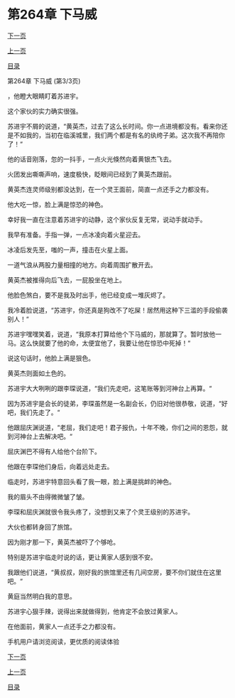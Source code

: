 <h1>第264章    下马威</h1>
            <div><p><a href="./0792_%E7%AC%AC265%E7%AB%A0_%E8%A7%84%E7%9F%A9.md">下一页</a></p><p><a href="./0790_%E7%AC%AC264%E7%AB%A0_%E4%B8%8B%E9%A9%AC%E5%A8%81.md">上一页</a></p><p><a href="../">目录</a></p></div>
            <div><p>第264章    下马威 (第3/3页)</p><p>，他瞪大眼睛盯着苏进宇。</p><p>这个家伙的实力确实很强。</p><p>苏进宇不屑的说道，“黄英杰，过去了这么长时间。你一点进境都没有。看来你还是不如我的，当初在临溪城里，我们两个都是有名的纨绔子弟。这次我不再陪你了！“</p><p>他的话音刚落，忽的一抖手，一点火光倏然向着黄银杰飞去。</p><p>火团发出嘶嘶声响，速度极快，眨眼间已经到了黄英杰跟前。</p><p>黄英杰连灵师级别都没达到，在一个灵王面前，简直一点还手之力都没有。</p><p>他大吃一惊，脸上满是惊恐的神色。</p><p>幸好我一直在注意着苏进宇的动静，这个家伙反复无常，说动手就动手。</p><p>我早有准备。手指一弹，一点冰凌向着火星迎去。</p><p>冰凌后发先至，嗤的一声，撞击在火星上面。</p><p>一道气浪从两股力量相撞的地方。向着周围扩散开去。</p><p>黄英杰被推得向后飞去，一屁股坐在地上。</p><p>他脸色煞白，要不是我及时出手，他已经变成一堆灰烬了。</p><p>我冷着脸说道，“苏进宇，你还真是狗改不了吃屎！居然用这种下三滥的手段偷袭别人！“</p><p>苏进宇嘿嘿笑着，说道，“我原本打算给他个下马威的，那就算了。暂时放他一马。这么快就要了他的命，太便宜他了，我要让他在惊恐中死掉！“</p><p>说这句话时，他脸上满是狠色。</p><p>黄英杰则面如土色的。</p><p>苏进宇大大咧咧的跟李琛说道，“我们先走吧，这笔账等到河神台上再算。“</p><p>因为苏进宇是会长的徒弟，李琛虽然是一名副会长，仍旧对他很恭敬，说道，“好吧，我们先走了。“</p><p>他跟屈庆渊说道，“老屈，我们走吧！君子报仇，十年不晚，你们之间的恩怨，就到河神台上去解决吧。“</p><p>屈庆渊巴不得有人给他个台阶下。</p><p>他跟在李琛他们身后，向着远处走去。</p><p>临走时，苏进宇特意回头看了我一眼，脸上满是挑衅的神色。</p><p>我的眉头不由得微微皱了皱。</p><p>李琛和屈庆渊就很令我头疼了，没想到又来了个灵王级别的苏进宇。</p><p>大伙也都转身回了旅馆。</p><p>因为刚才那一下，黄英杰被吓了个够呛。</p><p>特别是苏进宇临走时说的话，更让黄家人感到很不安。</p><p>我跟他们说道，“黄叔叔，刚好我的旅馆里还有几间空房，要不你们就住在这里吧。“</p><p>黄庭当然明白我的意思。</p><p>苏进宇心狠手辣，说得出来就做得到，他肯定不会放过黄家人。</p><p>在他面前，黄家人一点还手之力都没有。</p><p>手机用户请浏览阅读，更优质的阅读体验</p></div>
            <div><p><a href="./0792_%E7%AC%AC265%E7%AB%A0_%E8%A7%84%E7%9F%A9.md">下一页</a></p><p><a href="./0790_%E7%AC%AC264%E7%AB%A0_%E4%B8%8B%E9%A9%AC%E5%A8%81.md">上一页</a></p><p><a href="../">目录</a></p></div>